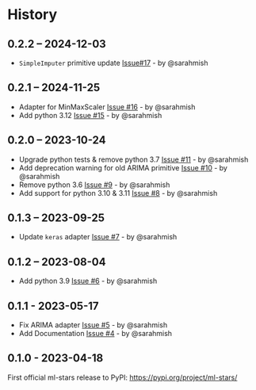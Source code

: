 # History

## 0.2.2 – 2024-12-03

* ``SimpleImputer`` primitive update [Issue#17](https://github.com/sintel-dev/ml-stars/issues/17) - by @sarahmish

## 0.2.1 – 2024-11-25

* Adapter for MinMaxScaler [Issue #16](https://github.com/sintel-dev/ml-stars/issues/16) - by @sarahmish 
* Add python 3.12 [Issue #15](https://github.com/sintel-dev/ml-stars/issues/15) - by @sarahmish 


## 0.2.0 – 2023-10-24

* Upgrade python tests & remove python 3.7 [Issue #11](https://github.com/sintel-dev/ml-stars/issues/11) - by @sarahmish
* Add deprecation warning for old ARIMA primitive [Issue #10](https://github.com/sintel-dev/ml-stars/issues/10) - by @sarahmish
* Remove python 3.6 [Issue #9](https://github.com/sintel-dev/ml-stars/issues/9) - by @sarahmish
* Add support for python 3.10 & 3.11 [Issue #8](https://github.com/sintel-dev/ml-stars/issues/8) - by @sarahmish


## 0.1.3 – 2023-09-25

* Update ``keras`` adapter [Issue #7](https://github.com/sintel-dev/ml-stars/issues/7) - by @sarahmish


## 0.1.2 – 2023-08-04

* Add python 3.9 [Issue #6](https://github.com/sintel-dev/ml-stars/issues/6) - by @sarahmish


## 0.1.1 - 2023-05-17

* Fix ARIMA adapter [Issue #5](https://github.com/sintel-dev/ml-stars/issues/5) - by @sarahmish
* Add Documentation [Issue #4](https://github.com/sintel-dev/ml-stars/issues/4) - by @sarahmish


## 0.1.0 - 2023-04-18

First official ml-stars release to PyPI: https://pypi.org/project/ml-stars/
